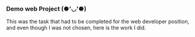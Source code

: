 ### Demo web Project (●'◡'●) 
 This was the task that had to be completed for the web developer position, and even though I was not chosen, here is the work I did. 


